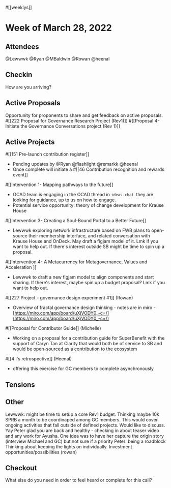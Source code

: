 #[[weeklys]] 
# Week of March 28, 2022
## Attendees
@Lewwwk @Ryan  @MBaldwin @Rowan  @heenal 
## Checkin
How are you arriving?
## Active Proposals
Opportunity for proponents to share and get feedback on active proposals.
#[[222 Proposal for Governance Research Project (Rev1)]] 
#[[Proposal 4- Initiate the Governance Conversations project (Rev 1)]] 
## Active Projects
#[[151 Pre-launch contribution register]] 
- Pending updates by @Ryan  @flashlight @remarkk @heenal 
- Once complete will initiate a #[[46 Contribution recognition and rewards event]]

#[[Intervention 1- Mapping pathways to the future]] 
- OCAD team is engaging in the OCAD thread in `ideas-chat `they are looking for guidance, up to us on how to engage.
- Potential service opportunity: theory of change development for Krause House

#[[Intervention 3- Creating a Soul-Bound Portal to a Better Future]] 
- Lewwwk exploring network infrastructure based on FWB plans to open-source their membership interface, and related conversation with Krause House and OnDeck. May draft a figjam model of it.  Lmk if you want to help out. If there's interest outside SB might be time to spin up a proposal.

#[[Intervention 4- A Metacurrency for Metagovernance, Values and Acceleration
]]
- Lewwwk to draft a new figjam model to align components and start sharing. If there's interest, maybe spin up a budget proposal? Lmk if you want to help out.

#[[227 Project - governance design experiment #1]] (Rowan)
- Overview of fractal governance design thinking - notes are in miro - [https://miro.com/app/board/uXjVODY0_-c=/](https://miro.com/app/board/uXjVODY0_-c=/) 

#[[Proposal for Contributor Guide]] (Michelle)
- Working on a proposal for a contribution guide for SuperBenefit with the support of Caryn Tan at Clarity that would both be of service to SB and would be open-sourced as a contribution to the ecosystem

#[[4 l's retrospective]] (Heenal)
- offering this exercise for GC members to complete asynchronously




## Tensions
## Other
Lewwwk: might be time to setup a core Rev1 budget. Thinking maybe 10k SPRB a month to be coordinaped among GC members. This would cover ongoing activities that fall outside of defined projects. Would like to discuss.
Yay Peter glad you are back and healthy - checking in about teaser video and any work for Ayusha. One idea was to have her capture the origin story (interview Michael and GC) but not sure if a priority 
Peter: being a roadblock
Thinking about keeping the lights on individually. Investment opportunities/possibilities (rowan)

## Checkout
What else do you need in order to feel heard or complete for this call?